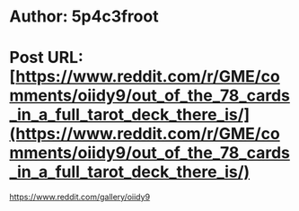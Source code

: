 # Author: 5p4c3froot
# Post URL: [https://www.reddit.com/r/GME/comments/oiidy9/out_of_the_78_cards_in_a_full_tarot_deck_there_is/](https://www.reddit.com/r/GME/comments/oiidy9/out_of_the_78_cards_in_a_full_tarot_deck_there_is/)


https://www.reddit.com/gallery/oiidy9